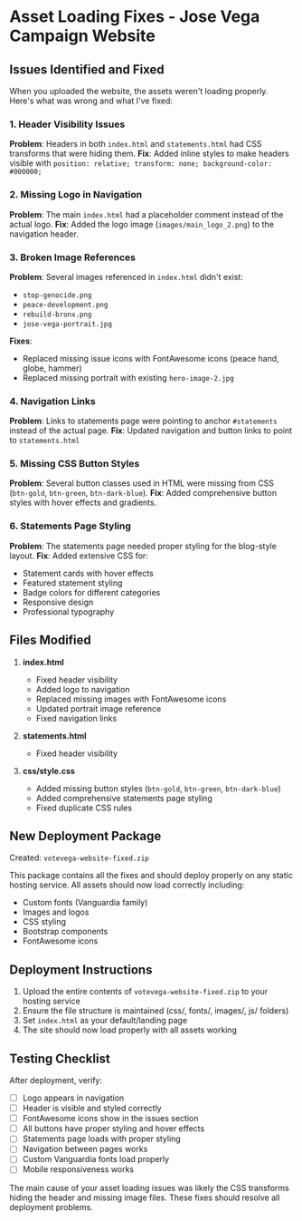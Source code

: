 # Asset Loading Fixes - Jose Vega Campaign Website

## Issues Identified and Fixed

When you uploaded the website, the assets weren't loading properly. Here's what was wrong and what I've fixed:

### 1. Header Visibility Issues
**Problem**: Headers in both `index.html` and `statements.html` had CSS transforms that were hiding them.
**Fix**: Added inline styles to make headers visible with `position: relative; transform: none; background-color: #000000;`

### 2. Missing Logo in Navigation
**Problem**: The main `index.html` had a placeholder comment instead of the actual logo.
**Fix**: Added the logo image (`images/main_logo_2.png`) to the navigation header.

### 3. Broken Image References
**Problem**: Several images referenced in `index.html` didn't exist:
- `stop-genocide.png`
- `peace-development.png`
- `rebuild-bronx.png`
- `jose-vega-portrait.jpg`

**Fixes**:
- Replaced missing issue icons with FontAwesome icons (peace hand, globe, hammer)
- Replaced missing portrait with existing `hero-image-2.jpg`

### 4. Navigation Links
**Problem**: Links to statements page were pointing to anchor `#statements` instead of the actual page.
**Fix**: Updated navigation and button links to point to `statements.html`

### 5. Missing CSS Button Styles
**Problem**: Several button classes used in HTML were missing from CSS (`btn-gold`, `btn-green`, `btn-dark-blue`).
**Fix**: Added comprehensive button styles with hover effects and gradients.

### 6. Statements Page Styling
**Problem**: The statements page needed proper styling for the blog-style layout.
**Fix**: Added extensive CSS for:
- Statement cards with hover effects
- Featured statement styling
- Badge colors for different categories
- Responsive design
- Professional typography

## Files Modified

1. **index.html**
   - Fixed header visibility
   - Added logo to navigation
   - Replaced missing images with FontAwesome icons
   - Updated portrait image reference
   - Fixed navigation links

2. **statements.html** 
   - Fixed header visibility

3. **css/style.css**
   - Added missing button styles (`btn-gold`, `btn-green`, `btn-dark-blue`)
   - Added comprehensive statements page styling
   - Fixed duplicate CSS rules

## New Deployment Package

Created: `votevega-website-fixed.zip`

This package contains all the fixes and should deploy properly on any static hosting service. All assets should now load correctly including:
- Custom fonts (Vanguardia family)
- Images and logos
- CSS styling
- Bootstrap components
- FontAwesome icons

## Deployment Instructions

1. Upload the entire contents of `votevega-website-fixed.zip` to your hosting service
2. Ensure the file structure is maintained (css/, fonts/, images/, js/ folders)
3. Set `index.html` as your default/landing page
4. The site should now load properly with all assets working

## Testing Checklist

After deployment, verify:
- [ ] Logo appears in navigation
- [ ] Header is visible and styled correctly
- [ ] FontAwesome icons show in the issues section
- [ ] All buttons have proper styling and hover effects
- [ ] Statements page loads with proper styling
- [ ] Navigation between pages works
- [ ] Custom Vanguardia fonts load properly
- [ ] Mobile responsiveness works

The main cause of your asset loading issues was likely the CSS transforms hiding the header and missing image files. These fixes should resolve all deployment problems.

